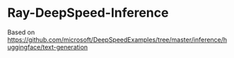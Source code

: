 # Ray-DeepSpeed-Inference

Based on https://github.com/microsoft/DeepSpeedExamples/tree/master/inference/huggingface/text-generation
